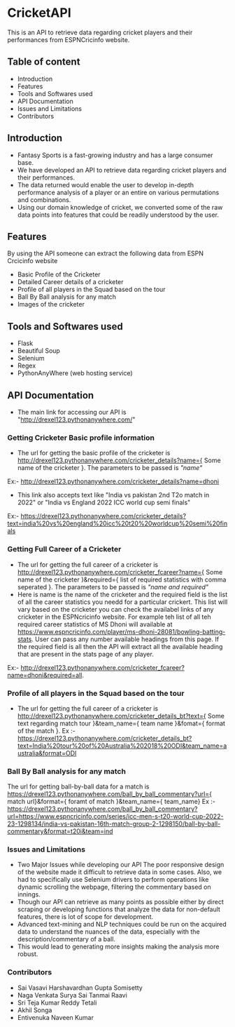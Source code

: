 # **CricketAPI**

This is an API to retrieve data regarding cricket players and their performances from ESPNCricinfo website.

## **Table of content**
- Introduction
- Features
- Tools and Softwares used
- API Documentation
- Issues and Limitations
- Contributors

## **Introduction**
- Fantasy Sports is a fast-growing industry and has a large consumer base.
- We have developed an API to retrieve data regarding cricket players and their performances.
- The data returned would enable the user to develop in-depth performance analysis of a player or an entire on various permutations and combinations.
- Using our domain knowledge of cricket, we converted some of the raw data points into features that could be readily understood by the user.


## **Features**
By using the API someone can extract the following data from ESPN Crcicinfo website

- Basic Profile of the Cricketer
- Detailed Career details of a cricketer
- Profile of all players in the Squad based on the tour
- Ball By Ball analysis for any match
- Images of the cricketer



## **Tools and Softwares used**
- Flask
- Beautiful Soup
- Selenium
- Regex
- PythonAnyWhere (web hosting service)

## **API Documentation**
- The main link for accessing our API is "http://drexel123.pythonanywhere.com/"
### Getting Cricketer Basic profile information
- The url for getting the basic profile of the cricketer is http://drexel123.pythonanywhere.com/cricketer_details?name={ Some name of the cricketer }.
The parameters to be passed is *"name"*

Ex:- http://drexel123.pythonanywhere.com/cricketer_details?name=dhoni

- This link also accepts text like "India vs pakistan 2nd T2o match in 2022" or "India vs England 2022 ICC world cup semi finals" 

Ex:- https://drexel123.pythonanywhere.com/cricketer_details?text=india%20vs%20england%20icc%20t20%20worldcup%20semi%20finals

### Getting Full Career of a Cricketer
- The url for getting the full career of a cricketer is http://drexel123.pythonanywhere.com/cricketer_fcareer?name={ Some name of the cricketer }&required={ list of required statistics with comma seperated }.
The parameters to be passed is *"name and required"*
- Here is name is the name of the cricketer and the required field is the list of all the career statistics you needd for a particular crickert. This list will vary based on the cricketer you can check the availabel links of any cricketer in the ESPNcricinfo website. For example teh list of all teh required career statistics of MS Dhoni will available at https://www.espncricinfo.com/player/ms-dhoni-28081/bowling-batting-stats. User can pass any number available headings from this page. If the required field is all then the API will extract all the available heading that are present in the stats page of any player.

Ex:- http://drexel123.pythonanywhere.com/cricketer_fcareer?name=dhoni&required=all.

### Profile of all players in the Squad based on the tour
- The url for getting the full career of a cricketer is http://drexel123.pythonanywhere.com/cricketer_details_bt?text={ Some text regarding match tour }&team_name={ team name }&fomat={ format of the match }.
Ex :- https://drexel123.pythonanywhere.com/cricketer_details_bt?text=India%20tour%20of%20Australia%202018%20ODI&team_name=australia&format=ODI

### Ball By Ball analysis for any match
The url for getting ball-by-ball data for a match is https://drexel123.pythonanywhere.com/ball_by_ball_commentary?url={ match url}&format={ foramt of match }&team_name={ team_name}
Ex :- https://drexel123.pythonanywhere.com/ball_by_ball_commentary?url=https://www.espncricinfo.com/series/icc-men-s-t20-world-cup-2022-23-1298134/india-vs-pakistan-16th-match-group-2-1298150/ball-by-ball-commentary&format=t20i&team=ind

### Issues and Limitations
- Two Major Issues while developing our API
The poor responsive design of the website made it difficult to retrieve data in some cases.
Also, we had to specifically use Selenium drivers to perform operations like dynamic scrolling the webpage, filtering the commentary based on innings.
- Though our API can retrieve as many points as possible either by direct scraping or developing functions that analyze the data for non-default features, there is lot of scope for development.
- Advanced text-mining and NLP techniques could be run on the acquired data to understand the nuances of the data, especially with the description/commentary of a ball.
- This would lead to generating more insights making the analysis more robust.





### Contributors
- Sai Vasavi Harshavardhan Gupta Somisetty
- Naga Venkata Surya Sai Tanmai Raavi
- Sri Teja Kumar Reddy Tetali
- Akhil Songa
- Entivenuka Naveen Kumar

